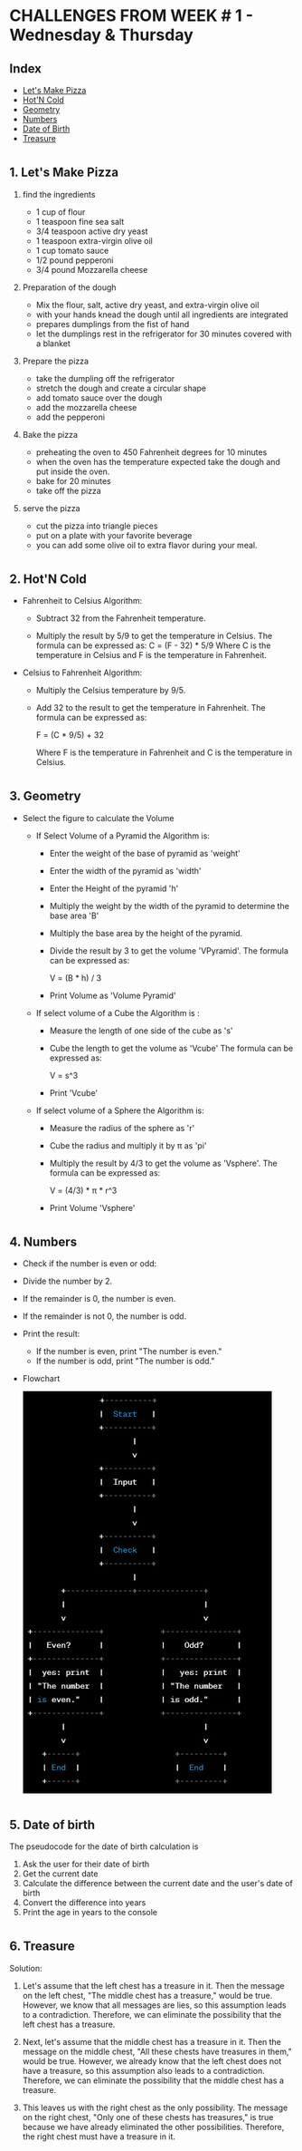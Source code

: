 # CHALLENGES FROM WEEK # 1 - Wednesday & Thursday

## Index
- [Let's Make Pizza](#1-lets-make-pizza)
- [Hot'N Cold](#2-hotn-cold)
- [Geometry](#3-geometry)
- [Numbers](#4-numbers)
- [Date of Birth](#5-date-of-birth)
- [Treasure](#6-treasure)


#
## 1. Let's Make Pizza
 1. find the ingredients
    - 1 cup of flour
    - 1 teaspoon fine sea salt 
    - 3/4 teaspoon active dry yeast
    - 1 teaspoon extra-virgin olive oil
    - 1 cup tomato sauce
    - 1/2 pound pepperoni 
    - 3/4 pound Mozzarella cheese

2. Preparation of the dough
    - Mix the flour, salt, active dry yeast, and extra-virgin olive oil
    - with your hands knead the dough until all ingredients are integrated
    - prepares dumplings from the fist of hand
    - let the dumplings rest in the refrigerator for 30 minutes covered with a blanket

3. Prepare the pizza
   - take the dumpling off the refrigerator
   - stretch the dough and create a circular shape
   - add tomato sauce over the dough
   - add the mozzarella cheese
   - add the pepperoni

4. Bake the pizza
    - preheating the oven to 450 Fahrenheit degrees for 10 minutes
    - when the oven has the temperature expected take the dough and put inside the oven. 
    - bake for 20 minutes
    - take off the pizza
5. serve the pizza
    - cut the pizza into triangle pieces
    - put on a plate with your favorite beverage
    - you can add some olive oil to extra flavor during your meal.
#
## 2. Hot'N Cold
- Fahrenheit to Celsius Algorithm:
    - Subtract 32 from the Fahrenheit temperature.

    - Multiply the result by 5/9 to get the temperature in Celsius.
    The formula can be expressed as:
    C = (F - 32) * 5/9 Where C is the temperature in Celsius and F is the temperature in Fahrenheit.

- Celsius to Fahrenheit Algorithm:
    - Multiply the Celsius temperature by 9/5.

    - Add 32 to the result to get the temperature in Fahrenheit. The formula can be expressed as:
    
        F = (C * 9/5) + 32

        Where F is the temperature in Fahrenheit and C is the temperature in Celsius.

#

## 3. Geometry
- Select the figure to calculate the Volume
    - If Select Volume of a Pyramid the Algorithm is:

        - Enter the weight of the base of pyramid as 'weight'
        - Enter the width of the pyramid as 'width'
        - Enter the Height of the pyramid 'h'
        - Multiply the weight by the width of the pyramid to determine the base area 'B'
        -  Multiply the base area by the height of the pyramid.
        - Divide the result by 3 to get the volume 'VPyramid'.
        The formula can be expressed as:

            V = (B * h) / 3

                
        - Print Volume as 'Volume Pyramid'

    - If select volume of a Cube the Algorithm is :
        - Measure the length of one side of the cube as 's'
        - Cube the length to get the volume as 'Vcube'
            The formula can be expressed as:

            V = s^3

        - Print 'Vcube'

    - If select volume of a Sphere the Algorithm is:

        - Measure the radius of the sphere as 'r'
        - Cube the radius and multiply it by π as 'pi' 
        - Multiply the result by 4/3 to get the volume as 'Vsphere'.
            The formula can be expressed as:

            V = (4/3) * π * r^3

        - Print Volume 'Vsphere'


# 

## 4. Numbers

- Check if the number is even or odd:
- Divide the number by 2.
- If the remainder is 0, the number is even.
- If the remainder is not 0, the number is odd.
- Print the result:
    - If the number is even, print "The number is even."
    - If the number is odd, print "The number is odd."
- Flowchart

    ![image](FlowchartNumbers.png)

#

## 5. Date of birth

The pseudocode for the date of birth calculation is

1. Ask the user for their date of birth
2. Get the current date
3. Calculate the difference between the current date and the user's date of birth
4. Convert the difference into years
5. Print the age in years to the console

#

## 6. Treasure

Solution:

 1. Let's assume that the left chest has a treasure in it. Then the message on the left chest, "The middle chest has a treasure," would be true. However, we know that all messages are lies, so this assumption leads to a contradiction. Therefore, we can eliminate the possibility that the left chest has a treasure.

2. Next, let's assume that the middle chest has a treasure in it. Then the message on the middle chest, "All these chests have treasures in them," would be true. However, we already know that the left chest does not have a treasure, so this assumption also leads to a contradiction. Therefore, we can eliminate the possibility that the middle chest has a treasure.

3. This leaves us with the right chest as the only possibility. The message on the right chest, "Only one of these chests has treasures," is true because we have already eliminated the other possibilities. Therefore, the right chest must have a treasure in it.